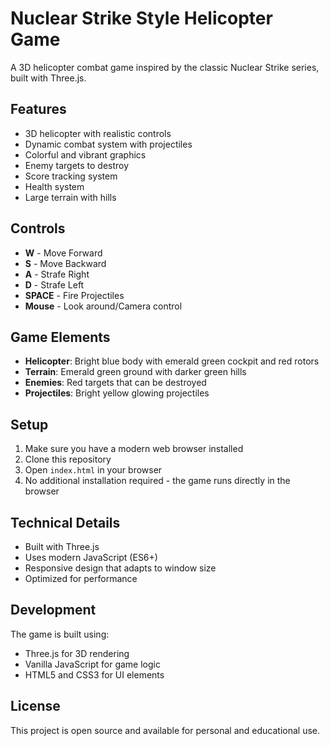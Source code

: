 # Nuclear Strike Style Helicopter Game

A 3D helicopter combat game inspired by the classic Nuclear Strike series, built with Three.js.

## Features

- 3D helicopter with realistic controls
- Dynamic combat system with projectiles
- Colorful and vibrant graphics
- Enemy targets to destroy
- Score tracking system
- Health system
- Large terrain with hills

## Controls

- **W** - Move Forward
- **S** - Move Backward
- **A** - Strafe Right
- **D** - Strafe Left
- **SPACE** - Fire Projectiles
- **Mouse** - Look around/Camera control

## Game Elements

- **Helicopter**: Bright blue body with emerald green cockpit and red rotors
- **Terrain**: Emerald green ground with darker green hills
- **Enemies**: Red targets that can be destroyed
- **Projectiles**: Bright yellow glowing projectiles

## Setup

1. Make sure you have a modern web browser installed
2. Clone this repository
3. Open `index.html` in your browser
4. No additional installation required - the game runs directly in the browser

## Technical Details

- Built with Three.js
- Uses modern JavaScript (ES6+)
- Responsive design that adapts to window size
- Optimized for performance

## Development

The game is built using:
- Three.js for 3D rendering
- Vanilla JavaScript for game logic
- HTML5 and CSS3 for UI elements

## License

This project is open source and available for personal and educational use. 